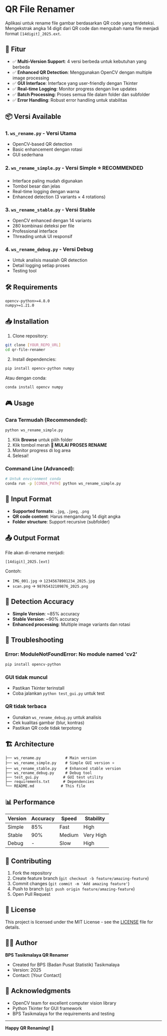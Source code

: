 # QR File Renamer

Aplikasi untuk rename file gambar berdasarkan QR code yang terdeteksi. Mengekstrak angka 14 digit dari QR code dan mengubah nama file menjadi format `[14digit]_2025.ext`.

## 🚀 Fitur

- ✅ **Multi-Version Support**: 4 versi berbeda untuk kebutuhan yang berbeda
- ✅ **Enhanced QR Detection**: Menggunakan OpenCV dengan multiple image processing
- ✅ **GUI Interface**: Interface yang user-friendly dengan Tkinter
- ✅ **Real-time Logging**: Monitor progress dengan live updates
- ✅ **Batch Processing**: Proses semua file dalam folder dan subfolder
- ✅ **Error Handling**: Robust error handling untuk stabilitas

## 📦 Versi Available

### 1. `ws_rename.py` - Versi Utama
- OpenCV-based QR detection
- Basic enhancement dengan rotasi
- GUI sederhana

### 2. `ws_rename_simple.py` - Versi Simple ⭐ **RECOMMENDED**
- Interface paling mudah digunakan
- Tombol besar dan jelas
- Real-time logging dengan warna
- Enhanced detection (3 variants × 4 rotations)

### 3. `ws_rename_stable.py` - Versi Stable 
- OpenCV enhanced dengan 14 variants
- 280 kombinasi deteksi per file
- Professional interface
- Threading untuk UI responsif

### 4. `ws_rename_debug.py` - Versi Debug
- Untuk analisis masalah QR detection
- Detail logging setiap proses
- Testing tool

## 🛠️ Requirements

```
opencv-python>=4.8.0
numpy>=1.21.0
```

## 📥 Installation

1. Clone repository:
```bash
git clone [YOUR_REPO_URL]
cd qr-file-renamer
```

2. Install dependencies:
```bash
pip install opencv-python numpy
```

Atau dengan conda:
```bash
conda install opencv numpy
```

## 🎮 Usage

### Cara Termudah (Recommended):
```bash
python ws_rename_simple.py
```

1. Klik **Browse** untuk pilih folder
2. Klik tombol merah **🚀 MULAI PROSES RENAME**
3. Monitor progress di log area
4. Selesai!

### Command Line (Advanced):
```bash
# Untuk environment conda
conda run -p [CONDA_PATH] python ws_rename_simple.py
```

## 📁 Input Format

- **Supported formats**: `.jpg`, `.jpeg`, `.png`
- **QR code content**: Harus mengandung 14 digit angka
- **Folder structure**: Support recursive (subfolder)

## 📤 Output Format

File akan di-rename menjadi:
```
[14digit]_2025.[ext]
```

Contoh:
- `IMG_001.jpg` → `12345678901234_2025.jpg`
- `scan.png` → `98765432109876_2025.png`

## 🎯 Detection Accuracy

- **Simple Version**: ~85% accuracy
- **Stable Version**: ~90% accuracy
- **Enhanced processing**: Multiple image variants dan rotasi

## 🔧 Troubleshooting

### Error: ModuleNotFoundError: No module named 'cv2'
```bash
pip install opencv-python
```

### GUI tidak muncul
- Pastikan Tkinter terinstall
- Coba jalankan `python test_gui.py` untuk test

### QR tidak terbaca
- Gunakan `ws_rename_debug.py` untuk analisis
- Cek kualitas gambar (blur, kontras)
- Pastikan QR code tidak terpotong

## 🏗️ Architecture

```
├── ws_rename.py           # Main version
├── ws_rename_simple.py    # Simple GUI version ⭐
├── ws_rename_stable.py    # Enhanced stable version
├── ws_rename_debug.py     # Debug tool
├── test_gui.py           # GUI test utility
├── requirements.txt      # Dependencies
└── README.md            # This file
```

## 📊 Performance

| Version | Accuracy | Speed | Stability |
|---------|----------|-------|-----------|
| Simple  | 85%      | Fast  | High      |
| Stable  | 90%      | Medium| Very High |
| Debug   | -        | Slow  | High      |

## 🤝 Contributing

1. Fork the repository
2. Create feature branch (`git checkout -b feature/amazing-feature`)
3. Commit changes (`git commit -m 'Add amazing feature'`)
4. Push to branch (`git push origin feature/amazing-feature`)
5. Open Pull Request

## 📝 License

This project is licensed under the MIT License - see the [LICENSE](LICENSE) file for details.

## 👨‍💻 Author

**BPS Tasikmalaya QR Renamer**
- Created for BPS (Badan Pusat Statistik) Tasikmalaya
- Version: 2025
- Contact: [Your Contact]

## 🙏 Acknowledgments

- OpenCV team for excellent computer vision library
- Python Tkinter for GUI framework
- BPS Tasikmalaya for the requirements and testing

---

**Happy QR Renaming! 🎉**